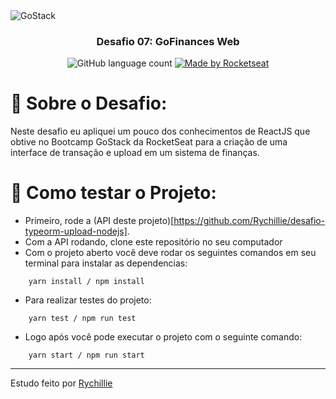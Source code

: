 <img alt="GoStack" src="https://storage.googleapis.com/golden-wind/bootcamp-gostack/header-desafios.png" />

<h3 align="center">
    Desafio 07: GoFinances Web
</h3>

<p align="center">
    <img alt="GitHub language count" src="https://img.shields.io/github/languages/count/eduaugustus/desafio-gostack-conceitos-nodejs?color=%2304D361">
    <a href="https://rocketseat.com.br">
        <img alt="Made by Rocketseat" src="https://img.shields.io/badge/made%20by-Rychillie-%2304D361">
    </a>
</p>

# 🚀 Sobre o Desafio:

Neste desafio eu apliquei um pouco dos conhecimentos de ReactJS que obtive no Bootcamp GoStack da RocketSeat para a criação de uma interface de transação e upload em um sistema de finanças.

# 🔧 Como testar o Projeto:

- Primeiro, rode a (API deste projeto)[https://github.com/Rychillie/desafio-typeorm-upload-nodejs].
- Com a API rodando, clone este repositório no seu computador
- Com o projeto aberto você deve rodar os seguintes comandos em seu terminal para instalar as dependencias:

```shell
    yarn install / npm install
```

- Para realizar testes do projeto:

```shell
    yarn test / npm run test
```

- Logo após você pode executar o projeto com o seguinte comando:

```shell
    yarn start / npm run start
```

---

Estudo feito por [Rychillie](https://rychillie.net)
